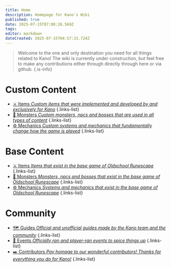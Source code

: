 ```yaml
---
title: Home
description: Homepage for Kano's Wiki
published: true
date: 2025-07-15T07:08:26.569Z
tags: 
editor: markdown
dateCreated: 2025-07-15T04:57:33.724Z
---
```



> Welcome to the one and only destination you need for all things related to Kano! The wiki is currently under construction, but feel free to make any contributions either through directly through here or via github. 
{.is-info}


# Custom Content
- [⚔️ Items *Custom items that were implemented and developed by and exclusively for Kano*](/Custom/Items/index)
{.links-list}
- [👾 Monsters *Custom monsters, npcs and bosses that are used in all types of content*](/Custom/Monsters/index)
{.links-list}
- [⚙️ Mechanics *Custom systems and mechanics that fundamentally change how the game is played*](/Custom/Mechanics/index)
{.links-list}
# Base Content
- [⚔️ Items *Items that exist in the base game of Oldschool Runescape*](/Base/Items/index)
{.links-list}
- [👾 Monsters *Monsters, npcs and bosses that exist in the base game of Oldschool Runescape*](/Base/Monsters/index)
{.links-list}
- [⚙️ Mechanics *Systems and mechanics that exist in the base game of Oldschool Runescape*](/Base/Mechanics/index)
{.links-list}
# Community
- [🗺️ Guides *Official and unofficial guides made by the Kano team and the community*](/Base/Items/index)
{.links-list}
- [🎉 Events *Officially ran and player-ran events to spice things up*](/Base/Monsters/index)
{.links-list}
- [✒️ Contributors *Pay homage to our wonderful contributors! Thanks for everything you do for Kano!*](/Base/Mechanics/index)
{.links-list}